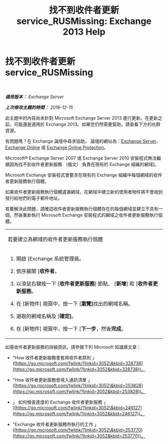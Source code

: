﻿---
title: '找不到收件者更新 service_RUSMissing: Exchange 2013 Help'
TOCTitle: 找不到收件者更新 service_RUSMissing
ms:assetid: 920fbf51-d5e4-4ac6-869f-7f1c5d9a3024
ms:mtpsurl: https://technet.microsoft.com/zh-tw/library/ms.exch.setupreadiness.rusmissing(v=EXCHG.150)
ms:contentKeyID: 50473742
ms.date: 05/21/2018
mtps_version: v=EXCHG.150
ms.translationtype: MT
---

# 找不到收件者更新 service\_RUSMissing

 

_**適用版本：** Exchange Server_

_**上次修改主題的時間：** 2016-12-15_

此主題中的內容尚未針對 Microsoft Exchange Server 2013 進行更新。在更新之前，可能還是適用於 Exchange 2013。如果您仍然需要幫助，請查看下方的社群資源。

有問題嗎？在 Exchange 論壇中尋求協助。 論壇的網址為：[Exchange Server](https://go.microsoft.com/fwlink/p/?linkid=60612)、 [Exchange Online](https://go.microsoft.com/fwlink/p/?linkid=267542) 或 [Exchange Online Protection](https://go.microsoft.com/fwlink/p/?linkid=285351)。

Microsoft® Exchange Server 2007 或 Exchange Server 2010 安裝程式無法繼續因為找不到收件者更新服務 （俄文） 負責在現有的 Exchange 組織的網域\]。

Microsoft Exchange 安裝程式會要求在現有的 Exchange 組織中每個網域的收件者更新服務執行個體。

如果收件者更新服務執行個體遺漏網域，在網域中建立新的使用者物件將不會收到發行給他們的電子郵件地址。

若要解決此問題，請確認收件者更新服務執行個體存在的每個網域並建立不具有一個，然後重新執行 Microsoft Exchange 安裝程式的網域之收件者更新服務執行個體。


<table>
<colgroup>
<col style="width: 100%" />
</colgroup>
<tbody>
<tr class="odd">
<td><p>若要建立為網域的收件者更新服務執行個體</p></td>
</tr>
<tr class="even">
<td><ol>
<li><p>開啟 [Exchange 系統管理員。</p></li>
<li><p>依序展開 [<strong>收件者</strong>。</p></li>
<li><p>以滑鼠右鍵按一下 [<strong>收件者更新服務</strong>] 節點、 [<strong>新增</strong>] 和 [<strong>收件者更新服務</strong>。</p></li>
<li><p>在 [新物件] 視窗中，按一下 [<strong>瀏覽]</strong>找出的網域名稱。</p></li>
<li><p>選取的網域名稱及 [<strong>確定]</strong>。</p></li>
<li><p>在 [新物件] 視窗中，按一下 [<strong>下一步</strong>，然後<strong>完成</strong>。</p></li>
</ol></td>
</tr>
</tbody>
</table>


如需收件者更新服務的詳細資訊，請參閱下列 Microsoft 知識庫文章：

  - "How 收件者更新服務會套用收件者原則 」 ([https://go.microsoft.com/fwlink/?linkid=3052\&kbid=328738](https://go.microsoft.com/fwlink/?linkid=3052&kbid=328738))。

  - "How 收件者更新服務會填入通訊清單 」 ([https://go.microsoft.com/fwlink/?linkid=3052\&kbid=253828](https://go.microsoft.com/fwlink/?linkid=3052&kbid=253828))。

  - 」 如何檢查進度的 Exchange 收件者更新服務 」 ([https://go.microsoft.com/fwlink/?linkid=3052\&kbid=246127](https://go.microsoft.com/fwlink/?linkid=3052&kbid=246127))。

  - "Exchange 收件者更新服務所執行的工作 」 ([https://go.microsoft.com/fwlink/?linkid=3052\&kbid=253770](https://go.microsoft.com/fwlink/?linkid=3052&kbid=253770))。

